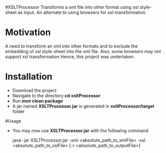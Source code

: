 #XSLTProcessor
 	Transforms a xml file into other format using xsl style-sheet as input. An alternate to using browsers for xsl-transformation.
 	
# Motivation
   A need to transform an xml into other formats and to exclude the embedding of xsl style-sheet into the xml file.
   Also, some browsers may not support xsl transformation.Hence, this project was undertaken.    
   
# Installation
   * Download the project 
   * Navigate to the directory **cd xsltProcessor**
   * Run **mvn clean package**
   * A jar named **XSLTProcessor.jar** is generated in **xsltProcessor/target** folder
   
#Usage
   * You may now use **XSLTProcessor.jar** with the following command
  
	 java -jar XSLTProcessor.jar -xml <absolute_path_to_xmlFile> -xsl <absolute_path_to_xslFile> [-r <absolute_path_to_outputFile>]
	 
    